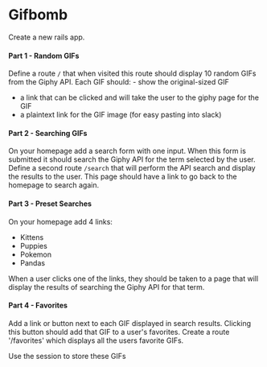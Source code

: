 # Gifbomb

Create a new rails app.

#### Part 1 - Random GIFs

Define a route `/` that when visited this route should display 10 random GIFs from the Giphy API. Each GIF should: - show the original-sized GIF
- a link that can be clicked and will take the user to the giphy page for the GIF
- a plaintext link for the GIF image (for easy pasting into slack)

#### Part 2 - Searching GIFs

On your homepage add a search form with one input. When this form is submitted it should search the Giphy API for the term selected by the user. Define a second route `/search` that will perform the API search and display the results to the user. This page should have a link to go back to the homepage to search again.

#### Part 3 - Preset Searches

On your homepage add 4 links:
- Kittens
- Puppies
- Pokemon
- Pandas

When a user clicks one of the links, they should be taken to a page that will display the results of searching the Giphy API for that term.

#### Part 4 - Favorites

Add a link or button next to each GIF displayed in search results. Clicking this
button should add that GIF to a user's favorites. Create a route '/favorites'
which displays all the users favorite GIFs.

Use the session to store these GIFs
